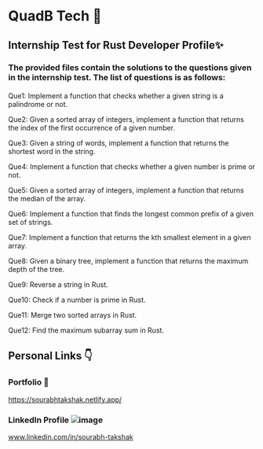 # QuadB Tech 🏢
## Internship Test for Rust Developer Profile✨

### The provided files contain the solutions to the questions given in the internship test. The list of questions is as follows:

####
Que1: Implement a function that checks whether a given string is a palindrome or not.

Que2: Given a sorted array of integers, implement a function that returns the index of the first occurrence of a given number.

Que3: Given a string of words, implement a function that returns the shortest word in the string.

Que4: Implement a function that checks whether a given number is prime or not.

Que5: Given a sorted array of integers, implement a function that returns the median of the array.

Que6: Implement a function that finds the longest common prefix of a given set of strings.

Que7: Implement a function that returns the kth smallest element in a given array.

Que8: Given a binary tree, implement a function that returns the maximum depth of the tree.

Que9: Reverse a string in Rust.

Que10: Check if a number is prime in Rust.

Que11: Merge two sorted arrays in Rust.

Que12: Find the maximum subarray sum in Rust.

## Personal Links 👇
### Portfolio 👾
https://sourabhtakshak.netlify.app/
### LinkedIn Profile ![image](https://github.com/samtaxak11/QuadB-Tech-Rust-Developer-Profile-Set-1/assets/97292068/0a0d6528-2826-49b5-8e73-afd515796493)
www.linkedin.com/in/sourabh-takshak

